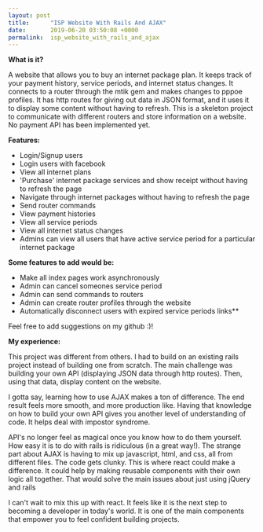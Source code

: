 ```yaml
---
layout: post
title:      "ISP Website With Rails And AJAX"
date:       2019-06-20 03:50:08 +0000
permalink:  isp_website_with_rails_and_ajax
---
```



**What is it?**

A website that allows you to buy an internet package plan. It keeps track of your payment history, service periods, and internet status changes. It connects to a router through the mtik gem and makes changes to pppoe profiles. It has http routes for giving out data in JSON format, and it uses it to display some content without having to refresh. This is a skeleton project to communicate with different routers and store information on a website. No payment API has been implemented yet.

**Features:**

* Login/Signup users
* Login users with facebook
* View all internet plans 
* 'Purchase' internet package services and show receipt without having to refresh the page
* Navigate through internet packages without having to refresh the page
* Send router commands
* View payment histories
* View all service periods
* View all internet status changes
* Admins can view all users that have active service period for a particular internet package

**Some features to add would be:**

* Make all index pages work asynchronously
* Admin can cancel someones service period
* Admin can send commands to routers
* Admin can create router profiles through the website
* Automatically disconnect users with expired service periods links**

Feel free to add suggestions on my github :)!

**My experience:**

This project was different from others. I had to build on an existing rails project instead of building one from scratch. The main challenge was building your own API (displaying JSON data through http routes). Then, using that data, display content on the website.  

I gotta say, learning how to use AJAX makes a ton of difference. The end result feels more smooth, and more production like. Having that knowledge on how to build your own API gives you another level of understanding of code.  It helps deal with impostor syndrome. 

API's no longer feel as magical once you know how to do them yourself. How easy it is to do with rails is ridiculous (in a great way!). The strange part about AJAX is having to mix up javascript, html, and css, all from different files. The code gets clunky. This is where react could make a difference. It could help by making reusable components with their own logic all together. That would solve the main issues about just using jQuery and rails

I can't wait to mix this up with react. It feels like it is the next step to becoming a developer in today's world. It is one of the main components that empower you to feel confident building projects.
